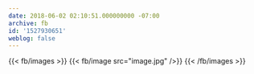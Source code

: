 ```yaml
---
date: 2018-06-02 02:10:51.000000000 -07:00
archive: fb
id: '1527930651'
weblog: false
---
```

{{< fb/images >}}
{{< fb/image src="image.jpg" />}}
{{< /fb/images >}}
